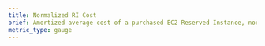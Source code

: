```yaml
---
title: Normalized RI Cost
brief: Amortized average cost of a purchased EC2 Reserved Instance, normalized to the small instance type of the RI's instance family.
metric_type: gauge
---
```

